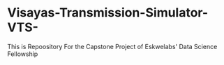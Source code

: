 # Visayas-Transmission-Simulator-VTS-
This is Repoository For the Capstone Project of Eskwelabs' Data Science Fellowship

